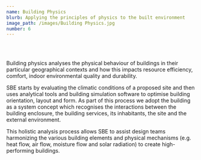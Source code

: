 ```yaml
---
name: Building Physics
blurb: Applying the principles of physics to the built environment
image_path: /images/Building Physics.jpg
number: 6
---
```



### &nbsp;

Building physics analyses the physical behaviour of buildings in their particular geographical contexts and how this impacts resource efficiency, comfort, indoor environmental quality and durability.

SBE starts by evaluating the climatic conditions of a proposed site and then uses analytical tools and building simulation software to optimise building orientation, layout and form. As part of this process we adopt the building as a system concept which recognises the interactions between the building enclosure, the building services, its inhabitants, the site and the external environment.

This holistic analysis process allows SBE to assist design teams harmonizing the various building elements and physical mechanisms (e.g. heat flow, air flow, moisture flow and solar radiation) to create high-performing buildings.
